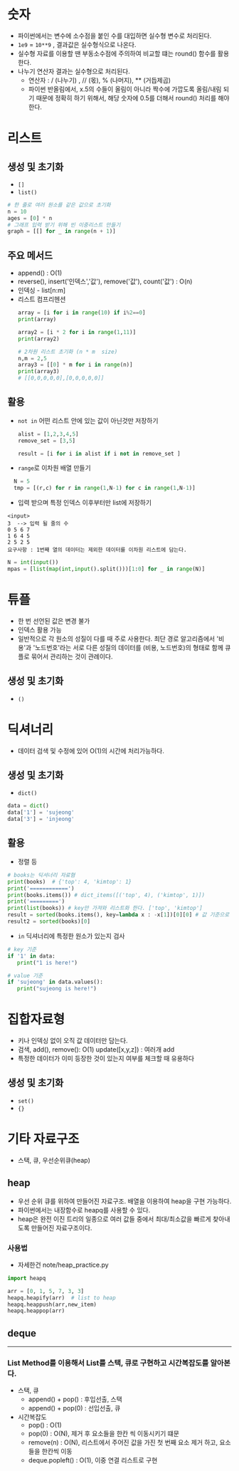 # 숫자
- 파이썬에서는 변수에 소수점을 붙인 수를 대입하면 실수형 변수로 처리된다.
- `1e9` = `10**9` , 결과값은 실수형식으로 나온다.
- 실수형 자료를 이용할 땐 부동소수점에 주의하여 비교할 떄는 round() 함수를 활용한다.
- 나누기 연산자 결과는 실수형으로 처리된다. 
  - 연산자 : / (나누기) , // (몫), % (나머지), ** (거듭제곱)
  - 파이썬 반올림에서, x.5의 수들이 올림이 아니라 짝수에 가깝도록 올림/내림 되기 때문에 정확히 하기 위해서,
    해당 숫자에 0.5를 더해서 round() 처리를 해야한다.

# 리스트 
## 생성 및 초기화
- `[]` 
- `list()`
```python
# 한 줄로 여러 원소를 같은 값으로 초기화
n = 10
ages = [0] * n
# 그래프 입력 받기 위해 빈 이중리스트 만들기
graph = [[] for _ in range(n + 1)]
```
## 주요 메서드  
- append() : O(1)
- reverse(), insert('인덱스','값'), remove('값'), count('값') : O(n)
- 인덱싱 - list[n:m]
- 리스트 컴프리헨션
  ```python
  array = [i for i in range(10) if i%2==0]
  print(array)
  
  array2 = [i * 2 for i in range(1,11)]
  print(array2)
  
  # 2차원 리스트 초기화 (n * m  size) 
  n,m = 2,5
  array3 = [[0] * m for i in range(n)]
  print(array3)
  # [[0,0,0,0,0],[0,0,0,0,0]]
  ```
  
## 활용 
- `not in` 어떤 리스트 안에 있는 값이 아닌것만 저장하기
  ```python
  alist = [1,2,3,4,5]
  remove_set = [3,5]
  
  result = [i for i in alist if i not in remove_set ]
  ```
- `range`로 이차원 배열 만들기
 ```python
   N = 5
   tmp = [(r,c) for r in range(1,N-1) for c in range(1,N-1)]
 ```
- 입력 받으며 특정 인덱스 이후부터만 list에 저장하기
 ```
 <input>
 3  --> 입력 될 줄의 수 
 0 5 6 7
 1 6 4 5
 2 5 2 5
 요구사항 : 1번째 열의 데이터는 제외한 데이터를 이차원 리스트에 담는다. 
 ```
 ```python 
 N = int(input())
 mpas = [list(map(int,input().split()))[1:0] for _ in range(N)]
 ```

# 튜플
- 한 번 선언된 값은 변경 불가 
- 인덱스 활용 가능
- 일반적으로 각 원소의 성질이 다를 때 주로 사용한다. 
  최단 경로 알고리즘에서 '비용'과 '노드번호'라는 서로 다른 성질의 데이터를 (비용, 노드번호)의 형태로 함께 큐플로 묶어서 관리하는 것이 관례이다.
## 생성 및 초기화
- `()`

# 딕셔너리
- 데이터 검색 및 수정에 있어 O(1)의 시간에 처리가능하다. 
## 생성 및 초기화
- `dict()`
```python
data = dict()
data['1'] = 'sujeong'
data['3'] = 'injeong'
```
## 활용
- 정렬 등 
```python
# books는 딕셔너리 자료혐
print(books)  # {'top': 4, 'kimtop': 1}
print('============')
print(books.items()) # dict_items([('top', 4), ('kimtop', 1)])
print('=========')
print(list(books)) # key만 가져와 리스트화 한다. ['top', 'kimtop']
result = sorted(books.items(), key=lambda x : -x[1])[0][0] # 값 기준으로 정렬하기
result2 = sorted(books)[0]
```
- `in` 딕셔너리에 특정한 원소가 있는지 검사
```python
# key 기준
if '1' in data:
   print("1 is here!")

# value 기준
if 'sujeong' in data.values():
   print("sujeong is here!")
```

# 집합자료형
- 키나 인덱싱 없이 오직 값 데이터만 담는다. 
- 검색, add(), remove(): O(1)
  update([x,y,z]) : 여러개 add
- 특정한 데이터가 이미 등장한 것이 있는지 여부를 체크할 때 유용하다 
## 생성 및 초기화
- `set()`
- `{}`

# 기타 자료구조
- 스택, 큐, 우선순위큐(heap)
## heap
- 우선 순위 큐를 위하여 만들어진 자료구조. 배열을 이용하여 heap을 구현 가능하다.
- 파이썬에서는 내장함수로 heapq를 사용할 수 있다.
- heap은 완전 이진 트리의 일종으로 여러 값들 중에서 최대/최소값을 빠르게 찾아내도록 만들어진 자료구조이다. 

### 사용법
- 자세한건 note/heap_practice.py
```python
import heapq

arr = [0, 1, 5, 7, 3, 3]
heapq.heapify(arr)  # list to heap
heapq.heappush(arr,new_item)
heapq.heappop(arr)
```


## deque


---
### List Method를 이용해서 List를 스택, 큐로 구현하고 시간복잡도를 알아본다.
- 스택, 큐 
  - append() + pop() : 후입선출, 스택 
  - append() + pop(0) : 선입선출, 큐
- 시간복잡도
  - pop() : O(1)
  - pop(0) : O(N), 제거 후 요소들을 한칸 씩 이동시키기 떄문
  - remove(n) : O(N), 리스트에서 주어진 값을 가진 첫 번째 요소 제거 하고, 요소들을 한칸씩 이동
  - deque.popleft() : O(1), 이중 연결 리스트로 구현 